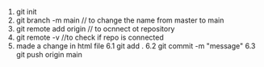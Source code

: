 1. git init
2. git branch -m main // to change the name from master to main
3. git remote add origin <path to repo> // to ocnnect ot repository
4. git remote -v //to check if repo is connected
5. made a change in html file
6.1 git add .
6.2 git commit -m "message"
6.3 git push origin main